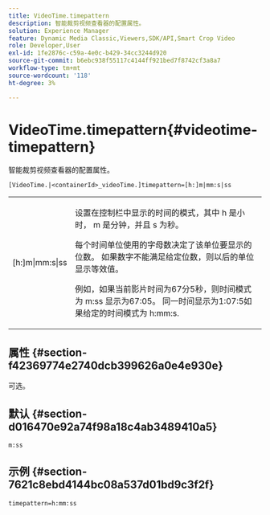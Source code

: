```yaml
---
title: VideoTime.timepattern
description: 智能裁剪视频查看器的配置属性。
solution: Experience Manager
feature: Dynamic Media Classic,Viewers,SDK/API,Smart Crop Video
role: Developer,User
exl-id: 1fe2876c-c59a-4e0c-b429-34cc3244d920
source-git-commit: b6ebc938f55117c4144ff921bed7f8742cf3a8a7
workflow-type: tm+mt
source-wordcount: '118'
ht-degree: 3%

---
```


# VideoTime.timepattern{#videotime-timepattern}

智能裁剪视频查看器的配置属性。

`[VideoTime.|<containerId>_videoTime.]timepattern=[h:]m|mm:s|ss`

<table id="table_C616483932C2482CA9794DDD7313FD7C"> 
 <tbody> 
  <tr> 
   <td colname="col1"> <p> <span class="codeph"> [h:]m|mm:s|ss</span> </p> </td> 
   <td colname="col2"> <p> 设置在控制栏中显示的时间的模式，其中 <span class="codeph"> h</span> 是小时， <span class="codeph"> m</span> 是分钟，并且 <span class="codeph"> s</span> 为秒。 </p> <p>每个时间单位使用的字母数决定了该单位要显示的位数。 如果数字不能满足给定位数，则以后的单位显示等效值。 </p> <p>例如，如果当前影片时间为67分5秒，则时间模式为 <span class="codeph"> m:ss</span> 显示为67:05。 同一时间显示为1:07:5如果给定的时间模式为 <span class="codeph"> h:mm:s</span>. </p> </td> 
  </tr> 
 </tbody> 
</table>

## 属性 {#section-f42369774e2740dcb399626a0e4e930e}

可选。

## 默认 {#section-d016470e92a74f98a18c4ab3489410a5}

`m:ss`

## 示例 {#section-7621c8ebd4144bc08a537d01bd9c3f2f}

```
timepattern=h:mm:ss
```
